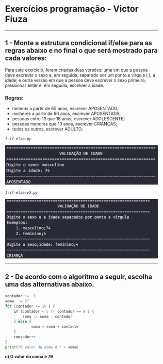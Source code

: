 # Exercícios programação - Victor Fiuza


---

## 1 - Monte a estrutura condicional if/else para as regras abaixo e no final o que será mostrado para cada valores:

Para este exercício, foram criadas duas versões: uma em que a pessoa deve escrever o sexo e, em seguida, separado por um ponto e vírgula (;), a idade; e outra versão em que a pessoa deve escrever o sexo primeiro, pressionar enter e, em seguida, escrever a idade.

### Regras:
- homens a partir de 65 anos, escrever APOSENTADO;
- mulheres a partir de 60 anos, escrever APOSENTADA;
- pessoas entre 13 que 18 anos, escrever ADOLESCENTE;
- pessoas menores que 13 anos, escrever CRIANÇAS;
- todos os outros, escrever ADULTO;

*`1-if-else.py`* 

![resultados](./assets/result_1.png)
 
 *`1-if-else-v2.py`* 

![resultados](./assets/result_2.png)

---

## 2 - De acordo com o algoritmo a seguir, escolha uma das alternativas abaixo.
```python
contador :=  3
soma  := 57
for (contador <= 10 ) {
	if (contador < 5 || contador == 8 ) {
		soma := soma - contador
    } else {
            soma = soma + contador
    }
	contador++
} 
print("O valor da soma é " + soma)
```

**c) O valor da soma é 79**
